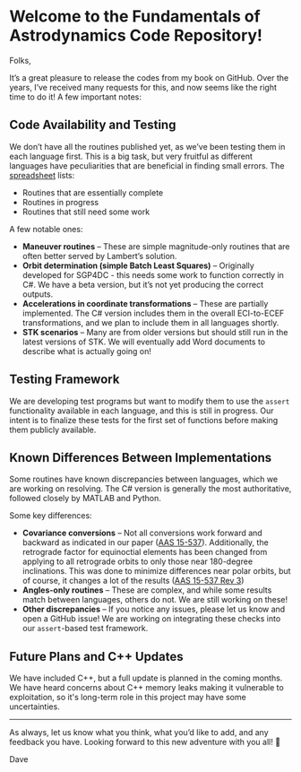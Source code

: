 # Welcome to the Fundamentals of Astrodynamics Code Repository!

Folks,

It’s a great pleasure to release the codes from my book on GitHub. Over the years, I’ve received many requests for this, and now seems like the right time to do it! A few important notes:

## Code Availability and Testing

We don’t have all the routines published yet, as we’ve been testing them in each language first. This is a big task, but very fruitful as different languages have peculiarities that are beneficial in finding small errors. The [spreadsheet](Astro%20Software.xlsx) lists:
   - Routines that are essentially complete
   - Routines in progress
   - Routines that still need some work

   A few notable ones:
   - **Maneuver routines** – These are simple magnitude-only routines that are often better served by Lambert’s solution.
   - **Orbit determination (simple Batch Least Squares)** – Originally developed for SGP4DC - this needs some work to function correctly in C#. We have a beta version, but it’s not yet producing the correct outputs.
   - **Accelerations in coordinate transformations** – These are partially implemented. The C# version includes them in the overall ECI-to-ECEF transformations, and we plan to include them in all languages shortly.
   - **STK scenarios** – Many are from older versions but should still run in the latest versions of STK. We will eventually add Word documents to describe what is actually going on!

## Testing Framework

We are developing test programs but want to modify them to use the `assert` functionality available in each language, and this is still in progress. Our intent is to finalize these tests for the first set of functions before making them publicly available.

## Known Differences Between Implementations

Some routines have known discrepancies between languages, which we are working on resolving. The C# version is generally the most authoritative, followed closely by MATLAB and Python.

   Some key differences:
   - **Covariance conversions** – Not all conversions work forward and backward as indicated in our paper ([AAS 15-537](documentation/Covariance%20Transformations/AAS%2015-537%20Updated%20Analytical%20Partials%20for%20Covariance%20Transformations%20and%20OptimizationFinal.pdf)). Additionally, the retrograde factor for equinoctial elements has been changed from applying to all retrograde orbits to only those near 180-degree inclinations. This was done to minimize differences near polar orbits, but of course, it changes a lot of the results ([AAS 15-537 Rev 3](documentation/Covariance%20Transformations/AAS%2015-537%20Updated%20Analytical%20Partials%20for%20Covariance%20Transformations%20and%20OptimizationFinal%20Rev%203.pdf))
   - **Angles-only routines** – These are complex, and while some results match between languages, others do not. We are still working on these!
   - **Other discrepancies** – If you notice any issues, please let us know and open a GitHub issue! We are working on integrating these checks into our `assert`-based test framework.

## Future Plans and C++ Updates

We have included C++, but a full update is planned in the coming months. We have heard concerns about C++ memory leaks making it vulnerable to exploitation, so it's long-term role in this project may have some uncertainties.

---

As always, let us know what you think, what you’d like to add, and any feedback you have. Looking forward to this new adventure with you all! 🚀

Dave
